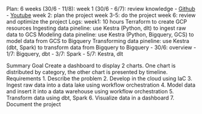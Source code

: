 Plan: 
    6 weeks (30/6 - 11/8): 
    week 1 (30/6 - 6/7): review knowledge
        - [Github](https://github.com/DataTalksClub/data-engineering-zoomcamp)
        - [Youtube](https://www.youtube.com/playlist?list=PL3MmuxUbc_hJed7dXYoJw8DoCuVHhGEQb)
    week 2: plan the project
    week 3-5: do the project
    week 6: review and optimize the project
Logs:
    week1: 10 hours
        Terraform to create GCP resources
        Ingesting data pineline: use Kestra (Python, dlt) to ingest raw data to GCS
        Modeling data pineline: use Kestra (Python, Bigquery, GCS) to model data from GCS to Bigquery
        Transforming data pineline: use Kestra (dbt, Spark) to transform data from Bigquery to Bigquery
        - 30/6: overview
        - 1/7:  Bigquery, dbt
        - 3/7: Spark
        - 5/7: Kestra, dlt


Summary
    Goal
        Create a dashboard to display 2 charts. One chart is distributed by category, the other chart is presented by timeline.
    Requirements
        1. Describe the problem
        2. Develop in the cloud using IaC
        3. Ingest raw data into a data lake using workflow orchestration
        4. Model data and insert it into a data warehouse using workflow orchestration
        5. Transform data using dbt, Spark
        6. Visualize data in a dashboard
        7. Document the project

